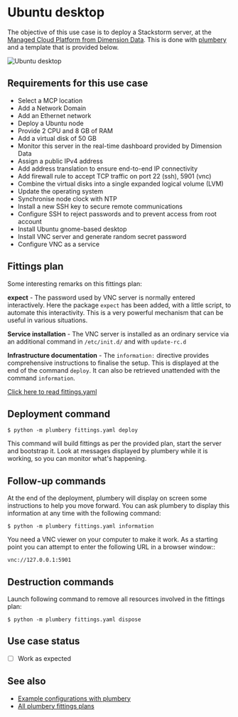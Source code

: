 # Ubuntu desktop

The objective of this use case is to deploy a Stackstorm server, at the [Managed Cloud Platform from Dimension Data](http://cloud.dimensiondata.com/eu/en/).
This is done with [plumbery](https://docs.mcp-services.net/display/PLUM/Plumbery) and a template that is provided below.

![Ubuntu desktop](ubuntu-desktop.png)

## Requirements for this use case

* Select a MCP location
* Add a Network Domain
* Add an Ethernet network
* Deploy a Ubuntu node
* Provide 2 CPU and 8 GB of RAM
* Add a virtual disk of 50 GB
* Monitor this server in the real-time dashboard provided by Dimension Data
* Assign a public IPv4 address
* Add address translation to ensure end-to-end IP connectivity
* Add firewall rule to accept TCP traffic on port 22 (ssh), 5901 (vnc)
* Combine the virtual disks into a single expanded logical volume (LVM)
* Update the operating system
* Synchronise node clock with NTP
* Install a new SSH key to secure remote communications
* Configure SSH to reject passwords and to prevent access from root account
* Install Ubuntu gnome-based desktop
* Install VNC server and generate random secret password
* Configure VNC as a service

## Fittings plan

Some interesting remarks on this fittings plan:

**expect** - The password used by VNC server is normally entered interactively.
Here the package ``expect`` has been added, with a little script, to automate
this interactivity. This is a very powerful mechanism that can be useful
in various situations.

**Service installation** - The VNC server is installed as an ordinary service via an additional command
in `/etc/init.d/` and  with `update-rc.d`

**Infrastructure documentation** - The ``information:`` directive provides
comprehensive instructions to finalise the setup. This is displayed at the end
of the command ``deploy``. It can also be retrieved unattended with the
command ``information``.

[Click here to read fittings.yaml](fittings.yaml)

## Deployment command

    $ python -m plumbery fittings.yaml deploy

This command will build fittings as per the provided plan, start the server
and bootstrap it. Look at messages displayed by plumbery while it is
working, so you can monitor what's happening.

## Follow-up commands

At the end of the deployment, plumbery will display on screen some instructions
to help you move forward. You can ask plumbery to display this information
at any time with the following command:

    $ python -m plumbery fittings.yaml information

You need a VNC viewer on your computer to make it work. As a starting
point you can attempt to enter the following URL in a browser window::

    vnc://127.0.0.1:5901

## Destruction commands

Launch following command to remove all resources involved in the fittings plan:

    $ python -m plumbery fittings.yaml dispose

## Use case status

- [ ] Work as expected

## See also

- [Example configurations with plumbery](../)
- [All plumbery fittings plans](../../)

